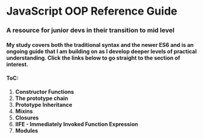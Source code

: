 # JavaScript OOP Reference Guide

### A resource for junior devs in their transition to mid level
#### My study covers both the traditional syntax and the newer ES6 and is an ongoing guide that I am building on as I develop deeper levels of practical understanding.  Click the links below to go straight to the section of interest.  

#### ToC:
1. **Constructor Functions**
2. **The prototype chain**
3. **Prototype Inheritance**
4. **Mixins**
5. **Closures**
6. **IIFE - Immediately Invoked Function Expression**
7. **Modules**


